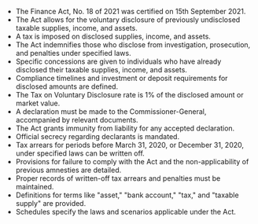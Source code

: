 - The Finance Act, No. 18 of 2021 was certified on 15th September 2021.
- The Act allows for the voluntary disclosure of previously undisclosed taxable supplies, income, and assets.
- A tax is imposed on disclosed supplies, income, and assets.
- The Act indemnifies those who disclose from investigation, prosecution, and penalties under specified laws.
- Specific concessions are given to individuals who have already disclosed their taxable supplies, income, and assets.
- Compliance timelines and investment or deposit requirements for disclosed amounts are defined.
- The Tax on Voluntary Disclosure rate is 1% of the disclosed amount or market value.
- A declaration must be made to the Commissioner-General, accompanied by relevant documents.
- The Act grants immunity from liability for any accepted declaration.
- Official secrecy regarding declarants is mandated.
- Tax arrears for periods before March 31, 2020, or December 31, 2020, under specified laws can be written off.
- Provisions for failure to comply with the Act and the non-applicability of previous amnesties are detailed.
- Proper records of written-off tax arrears and penalties must be maintained.
- Definitions for terms like "asset," "bank account," "tax," and "taxable supply" are provided.
- Schedules specify the laws and scenarios applicable under the Act.